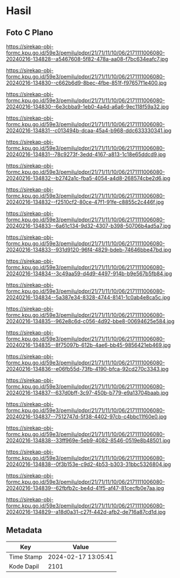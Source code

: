 # Hasil

## Foto C Plano

https://sirekap-obj-formc.kpu.go.id/59e3/pemilu/pdpr/21/71/11/10/06/2171111006080-20240216-134828--a5467608-5f82-478a-aa08-f7bc634eafc7.jpg

https://sirekap-obj-formc.kpu.go.id/59e3/pemilu/pdpr/21/71/11/10/06/2171111006080-20240216-134830--c662b6d9-8bec-4fbe-851f-f97657f1e400.jpg

https://sirekap-obj-formc.kpu.go.id/59e3/pemilu/pdpr/21/71/11/10/06/2171111006080-20240216-134830--6e3cbba9-1eb0-4a4d-a6a6-9ec118f59a32.jpg

https://sirekap-obj-formc.kpu.go.id/59e3/pemilu/pdpr/21/71/11/10/06/2171111006080-20240216-134831--c013494b-dcaa-45a4-b968-ddc633330341.jpg

https://sirekap-obj-formc.kpu.go.id/59e3/pemilu/pdpr/21/71/11/10/06/2171111006080-20240216-134831--78c9273f-3edd-4167-a813-1c18e65ddcd9.jpg

https://sirekap-obj-formc.kpu.go.id/59e3/pemilu/pdpr/21/71/11/10/06/2171111006080-20240216-134832--b2742a1c-fba5-4054-a4d8-268574cbe2d6.jpg

https://sirekap-obj-formc.kpu.go.id/59e3/pemilu/pdpr/21/71/11/10/06/2171111006080-20240216-134832--f2510cf2-80ce-47f1-91fe-c8855c2c446f.jpg

https://sirekap-obj-formc.kpu.go.id/59e3/pemilu/pdpr/21/71/11/10/06/2171111006080-20240216-134833--6a61c134-9d32-4307-b398-50706b4ad5a7.jpg

https://sirekap-obj-formc.kpu.go.id/59e3/pemilu/pdpr/21/71/11/10/06/2171111006080-20240216-134833--931d9120-96f4-4829-bdeb-74646bbe47bd.jpg

https://sirekap-obj-formc.kpu.go.id/59e3/pemilu/pdpr/21/71/11/10/06/2171111006080-20240216-134834--3c49aa59-d4d9-4497-914b-b9e567b5fb84.jpg

https://sirekap-obj-formc.kpu.go.id/59e3/pemilu/pdpr/21/71/11/10/06/2171111006080-20240216-134834--5a387e34-8328-4744-8141-1c0ab4e8ca5c.jpg

https://sirekap-obj-formc.kpu.go.id/59e3/pemilu/pdpr/21/71/11/10/06/2171111006080-20240216-134835--962e8c6d-c056-4d92-bbe8-00694625e584.jpg

https://sirekap-obj-formc.kpu.go.id/59e3/pemilu/pdpr/21/71/11/10/06/2171111006080-20240216-134835--8f75097b-612b-4ae6-bb45-9856421eb469.jpg

https://sirekap-obj-formc.kpu.go.id/59e3/pemilu/pdpr/21/71/11/10/06/2171111006080-20240216-134836--e06fb55d-73fb-4190-bfca-92cd270c3343.jpg

https://sirekap-obj-formc.kpu.go.id/59e3/pemilu/pdpr/21/71/11/10/06/2171111006080-20240216-134837--637d0bff-3c97-450b-b779-e9a13704baab.jpg

https://sirekap-obj-formc.kpu.go.id/59e3/pemilu/pdpr/21/71/11/10/06/2171111006080-20240216-134837--7512747d-5f38-4402-97cb-c4bbc11f60e0.jpg

https://sirekap-obj-formc.kpu.go.id/59e3/pemilu/pdpr/21/71/11/10/06/2171111006080-20240216-134838--33ff969e-5eb9-4082-8546-0519e8b48501.jpg

https://sirekap-obj-formc.kpu.go.id/59e3/pemilu/pdpr/21/71/11/10/06/2171111006080-20240216-134838--0f3b153e-c9d2-4b53-b303-31bbc5326804.jpg

https://sirekap-obj-formc.kpu.go.id/59e3/pemilu/pdpr/21/71/11/10/06/2171111006080-20240216-134839--62fbfb2c-be4d-41f5-af47-81cecfb0e7aa.jpg

https://sirekap-obj-formc.kpu.go.id/59e3/pemilu/pdpr/21/71/11/10/06/2171111006080-20240216-134829--a18d0a31-c27f-442d-afb2-de716a87cd1d.jpg


## Metadata

| Key        | Value               |
| ---------- | ------------------- |
| Time Stamp | 2024-02-17 13:05:41 |
| Kode Dapil | 2101                |



